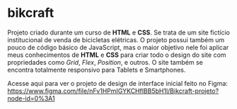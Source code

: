 # bikcraft
Projeto criado durante um curso de **HTML** e **CSS**. Se trata de um site fictício institucional de venda de bicicletas elétricas.
O projeto possui também um pouco de código básico de JavaScript, mas o maior objetivo nele foi aplicar meus conhecimentos de **HTML** e **CSS** 
para criar todo o design do site com propriedades como *Grid*, *Flex*, *Position*, e outros.
O site também se encontra totalmente responsivo para Tablets e Smartphones.

Acesse aqui para ver o projeto de design de interface inicial feito no Figma: https://www.figma.com/file/nFv1HPmIGYKCHflBB5bH1l/Bikcraft-projeto?node-id=0%3A1
